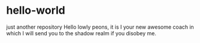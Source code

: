 # hello-world
just another repository
Hello lowly peons,
it is I your new awesome coach in which I will send you to the shadow realm if you disobey me.
